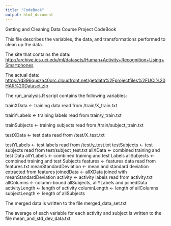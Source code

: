 ```yaml
---
title: "CodeBook"
output: html_document
---
```



Getting and Cleaning Data Course Project CodeBook

This file describes the variables, the data, and transformations performed to clean up the data.

The site that contains the data:
http://archive.ics.uci.edu/ml/datasets/Human+Activity+Recognition+Using+Smartphones

The actual data:
https://d396qusza40orc.cloudfront.net/getdata%2Fprojectfiles%2FUCI%20HAR%20Dataset.zip

The run_analysis.R script contains the following variables:

trainXData <- training data read from /train/X_train.txt

trainYLabels <- training labels read from train/y_train.txt

trainSubjects <- training subjects read from /train/subject_train.txt

testXData <- test data read from /test/X_test.txt

testYLabels <- test labels read from /test/y_test.txt 
testSubjects <- test subjects read from test/subject_test.txt
allXData <- combined training and test Data
allYLabels <- combined training and test Labels
allSubjects <- combined training and test Subjects
features <- features data read from features.txt
meanStandardDeviation <- mean and standard deviation extracted from features
joinedData <- allXData joined with meanStandardDeviation
activity <- activity labels read from activity.txt
allColumns <- column-bound allSubjects, allYLabels and joinedData
activityLength <- length of activity
columnLength <- length of allColumns
subjectLength <- length of allSubjects

The merged data is written to the file merged_data_set.txt

The average of each variable for each activity and subject is written to the file mean_and_std_dev_data.txt
